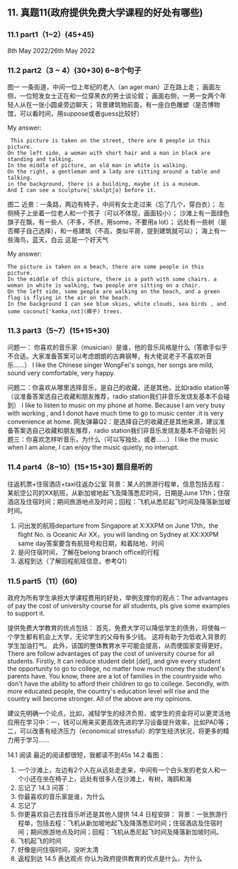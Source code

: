 ## 11.	真题11(政府提供免费大学课程的好处有哪些)
### 11.1	part1（1~2）(45+45)   
8th May 2022/26th May 2022
### 11.2	part2（3 ~ 4）(30+30) 6~8个句子
图一
一条街道，中间一位上年纪的老人（an ager man）正在路上走；
画面左侧，一位短发女士正在和一位穿黑衣的男士谈论叙；
画面右侧，一男一女两个年轻人从在一张小圆桌旁边聊天；
背景建筑物前面，有一座白色雕塑（是否博物馆，可以看时间，用suppose或者guess比较好）


My answer:

```
 This picture is taken on the street, there are 6 people in this picture. 
On the left side, a woman with short hair and a man in black are standing and talking. 
In the middle of picture, an old man in white is walking. 
On the right, a gentleman and a lady are sitting around a table and talking. 
in the background, there is a building, maybe it is a museum. 
And I can see a sculpture[ˈskʌlptʃə] before it.
```


图二
近景：一条路，两边有椅子，中间有女士走过来（忘了几个，穿白衣）；
左侧椅子上坐着一位老人和一个孩子（可以不体现，画面较小）；
沙滩上有一面绿色旗子在飘，有一些人（不多，不挤，用some，不要用a lot）；
远处有一些树（是否椰子自己选择），和一栋建筑（不高，类似平房，提到建筑就可以）；
海上有一些海鸟，蓝天，白云
这是一个好天气

My answer:

```
The picture is taken on a beach, there are some people in this picture.
In the middle of this picture, there is a path with some chairs. a woman in white is walking, two people are sitting on a chair.
On the left side, some people are walking on the beach, and a green flag is flying in the air on the beach.
In the background I can see blue skies, white clouds, sea birds , and some coconut[ˈkəʊkəˌnʌt](椰子) trees. 
```

### 11.3	part3（5~7）(15+15+30)
问题一：
你喜欢的音乐家（musician）是谁，他的音乐风格是什么（答歌手似乎不合适。大家准备答案可以考虑朗朗的古典钢琴，有大佬说老子不喜欢听音乐……）
I like the Chinese singer WongFei's songs, her songs are mild, sound very comfortable, very happy.

问题二：你喜欢从哪里选择音乐，是自己的收藏，还是其他，比如radio station等（议准备答案选自己收藏和朋友推荐，radio station我们非音乐发烧友基本不会碰到）
I like to listen to music on my phone at home. Because I am very busy with working , and I donot have much time to go to music center .it is very convenience at home.
	网友弹幕Q2：是选择自己的收藏还是其他来源，建议准备答案选自己收藏和朋友推荐，radio station我们非音乐发烧友基本不会碰到
问题三：你喜欢怎样听音乐，为什么（可以写独处，或者……）
I like the music when I am alone, I can enjoy the music quietly, no interupt. 
### 11.4	part4（8~10）(15+15+30) 题目是听的
往返机票+住宿酒店+taxi往返办公室
背景：某人的旅游行程单，信息包括去程：某航空公司的XX航班，从新加坡地起飞及降落悉尼时间，日期是June 17th；住宿酒店及住宿时间；期间旅游地点及时间；回程：飞机从悉尼起飞时间及降落新加坡时间。
1. 问出发的航班departure from Singapore at X:XXPM on June 17th，the flight No. is Oceanic Air XX，you will landing on Sydney at XX:XXPM same day答案要含有航班号和日期，和着陆地、时间
2. 是问住宿时间，了解在belong branch office的行程
3. 返程到达（了解回程航班信息，参考Q1）
### 11.5	part5（11）(60)
政府为所有学生承担大学课程费用的好处，举例支撑你的观点：The advantages of pay the cost of university course for all students, pls give some examples to support it.

提供免费大学教育的优点包括：
首先，免费大学可以降低学生的债务，将使每一个学生都有机会上大学，无论学生的父母有多少钱。 这将有助于为低收入背景的学生加油打气。
 此外，该国的整体教育水平可能会提高，从而使国家变得更好。
There are follow advantages of pay the cost of university course for all students.
Firstly, It can reduce student debt [det], and give every student the opportunity to go to college, no matter how much money the student's parents have. You know, there are a lot of families in the countryside who don't have the ability to afford their children to go to college.
Secondly, with more educated people, the country's education level will rise and the country will become stronger.
All of the above are my opinions.

建议先明确一个论点，比如，减轻学生的经济负担，或学生的资金将可以更灵活地应用在学习中：一，钱可以用来买更高效先进的学习设备提升效率，比如PAD等；二，可以改善有经济压力（economical stressful）的学生经济状况，将更多的精力用于学习……


14.1	阅读
最近的阅读都很短，我都读不到45s
14.2	看图：
1. 一个沙滩上，左边有2个人在从远处走走来，中间有一个白头发的老女人和一个小还在坐在椅子上，远处有很多人在沙滩上，有树，海鸥和海
2. 忘记了
14.3	问答：
1. 你最喜欢的音乐家是谁，为什么
2. 忘记了
3. 你更喜欢自己去找音乐听还是其他人提供
14.4	日程安排：
背景：一张旅游行程单，包括去程：飞机从新加坡地起飞及降落悉尼时间；住宿酒店及住宿时间；期间旅游地点及时间；回程：飞机从悉尼起飞时间及降落新加坡时间。
1. 飞机起飞的时间
2. 好像是问住宿时间，没听太清
3. 返程到达
14.5	表达观点
你认为政府提供教育的优点是什么，为什么

